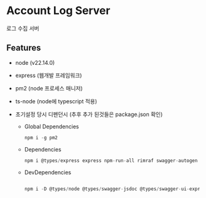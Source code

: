 # Account Log Server

로그 수집 서버

## Features

- node (v22.14.0)
- express (웹개발 프레임워크)
- pm2 (node 프로세스 매니저)
- ts-node (node에 typescript 적용)
- 초기설정 당시 디펜던시 (추후 추가 된것들은 package.json 확인)

  - Global Dependencies

    ```typescript
    npm i -g pm2
    ```

  - Dependencies

    ```typescript
    npm i @types/express express npm-run-all rimraf swagger-autogen ts-node ts-node-dev
    ```

  - DevDependencies

    ```typescript

    npm i -D @types/node @types/swagger-jsdoc @types/swagger-ui-express swagger-jsdoc swagger-ui-express tsc-alias tsconfig-paths typescript
    ```
